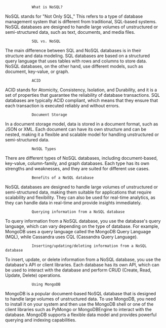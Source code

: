 				What is NoSQL?
NoSQL stands for "Not Only SQL," This refers to a type of database management system that is different from traditional, SQL-based systems.
NoSQL databases are designed to handle large volumes of unstructured or semi-structured data, such as text, documents, and media files.

				SQL vs. NoSQL
The main difference between SQL and NoSQL databases is in their structure and data modeling.
SQL databases are based on a structured query language that uses tables with rows and columns to store data.
NoSQL databases, on the other hand, use different models, such as document, key-value, or graph.

				ACID
ACID stands for Atomicity, Consistency, Isolation, and Durability, and it is a set of properties that guarantee the reliability of database transactions.
SQL databases are typically ACID compliant, which means that they ensure that each transaction is executed reliably and without errors.

				Document Storage
In a document storage model, data is stored in a document format, such as JSON or XML. Each document can have its own structure and can be nested,
making it a flexible and scalable model for handling unstructured or semi-structured data.

				NoSQL Types
There are different types of NoSQL databases, including document-based, key-value, column-family, and graph databases.
Each type has its own strengths and weaknesses, and they are suited for different use cases.

				Benefits of a NoSQL database
NoSQL databases are designed to handle large volumes of unstructured or semi-structured data,
making them suitable for applications that require scalability and flexibility.
They can also be used for real-time analytics, as they can handle data in real-time and provide insights immediately.

				Querying information from a NoSQL database
To query information from a NoSQL database, you use the database's query language, which can vary depending on the type of database.
For example, MongoDB uses a query language called the MongoDB Query Language (MQL), while Cassandra uses CQL (Cassandra Query Language).

				Inserting/updating/deleting information from a NoSQL database
To insert, update, or delete information from a NoSQL database, you use the database's API or client libraries.
Each database has its own API, which can be used to interact with the database and perform CRUD (Create, Read, Update, Delete) operations.

				Using MongoDB
MongoDB is a popular document-based NoSQL database that is designed to handle large volumes of unstructured data.
To use MongoDB, you need to install it on your system and then use the MongoDB shell or one of the client libraries such as PyMongo or MongoDBEngine
to interact with the database. MongoDB supports a flexible data model and provides powerful querying and indexing capabilities.
